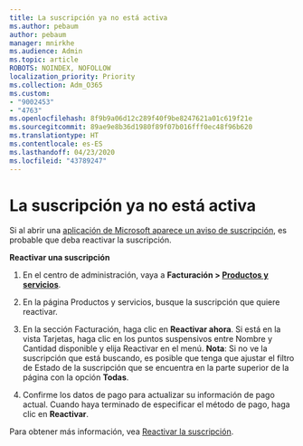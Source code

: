 ```yaml
---
title: La suscripción ya no está activa
ms.author: pebaum
author: pebaum
manager: mnirkhe
ms.audience: Admin
ms.topic: article
ROBOTS: NOINDEX, NOFOLLOW
localization_priority: Priority
ms.collection: Adm_O365
ms.custom:
- "9002453"
- "4763"
ms.openlocfilehash: 8f9b9a06d12c289f40f9be8247621a01c619f21e
ms.sourcegitcommit: 89ae9e8b36d1980f89f07b016fff0ec48f96b620
ms.translationtype: HT
ms.contentlocale: es-ES
ms.lasthandoff: 04/23/2020
ms.locfileid: "43789247"
---
```

# <a name="subscription-no-longer-active"></a>La suscripción ya no está activa

Si al abrir una [aplicación de Microsoft aparece un aviso de suscripción](https://support.office.com/article/A-subscription-notice-appears-when-I-open-an-Office-365-application-4CABE32C-F594-4C0E-9191-3D3ADE10CCEB), es probable que deba reactivar la suscripción.

**Reactivar una suscripción**

1. En el centro de administración, vaya a **Facturación > [Productos y servicios](https://go.microsoft.com/fwlink/p/?linkid=842054)**.

2. En la página Productos y servicios, busque la suscripción que quiere reactivar.

3. En la sección Facturación, haga clic en **Reactivar ahora**.  Si está en la vista Tarjetas, haga clic en los puntos suspensivos entre Nombre y Cantidad disponible y elija Reactivar en el menú. **Nota**: Si no ve la suscripción que está buscando, es posible que tenga que ajustar el filtro de Estado de la suscripción que se encuentra en la parte superior de la página con la opción **Todas**.

4. Confirme los datos de pago para actualizar su información de pago actual. Cuando haya terminado de especificar el método de pago, haga clic en **Reactivar**.

Para obtener más información, vea [Reactivar la suscripción](https://docs.microsoft.com/office365/admin/subscriptions-and-billing/reactivate-your-subscription). 
